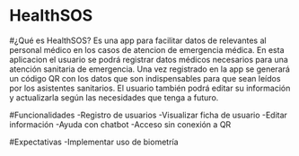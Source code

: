 # HealthSOS
#¿Qué es HealthSOS?
Es una app para facilitar datos de relevantes al personal médico en los casos de atencion de emergencia médica.
En esta aplicacion el usuario se podrá registrar datos médicos necesarios para una atención sanitaria de emergencia.
Una vez registrado en la app se generará un código QR con los datos que son indispensables para que sean leídos por los asistentes sanitarios.
El usuario también podrá editar su información y actualizarla según las necesidades que tenga a futuro.


#Funcionalidades
-Registro de usuarios
-Visualizar ficha de usuario
-Editar información
-Ayuda con chatbot
-Acceso sin conexión a QR

#Expectativas
-Implementar uso de biometría
